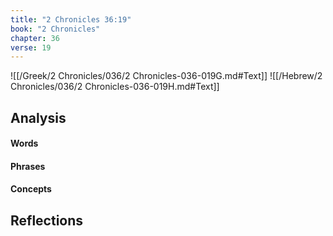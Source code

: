 ```yaml
---
title: "2 Chronicles 36:19"
book: "2 Chronicles"
chapter: 36
verse: 19
---
```

![[/Greek/2 Chronicles/036/2 Chronicles-036-019G.md#Text]]
![[/Hebrew/2 Chronicles/036/2 Chronicles-036-019H.md#Text]]

## Analysis

#### Words

#### Phrases

#### Concepts

## Reflections
